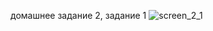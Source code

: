 домашнее задание 2, задание 1
![screen_2_1](https://cloud.githubusercontent.com/assets/27973452/26459349/ca579ea0-417e-11e7-9652-11322f08cba4.jpg)
